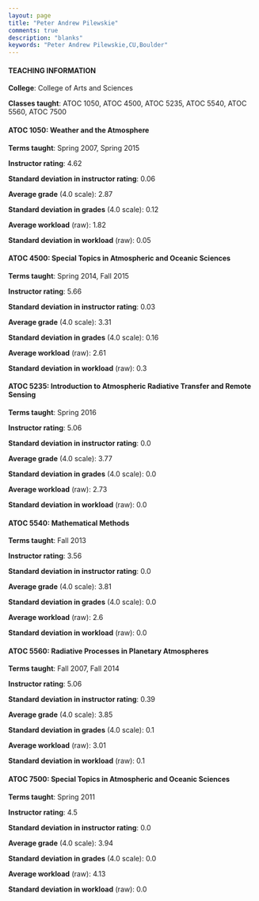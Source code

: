 ```yaml
---
layout: page
title: "Peter Andrew Pilewskie" 
comments: true
description: "blanks"
keywords: "Peter Andrew Pilewskie,CU,Boulder"
---
```

<head>
<script src="https://ajax.googleapis.com/ajax/libs/jquery/2.1.3/jquery.min.js"></script>
<script src="https://dl.dropboxusercontent.com/s/pc42nxpaw1ea4o9/highcharts.js?dl=0"></script>
<!-- <script src="../assets/js/highcharts.js"></script> -->
<style type="text/css">@font-face {
	font-family: "Bebas Neue";
	src: url(https://www.filehosting.org/file/details/544349/BebasNeue Regular.otf) format("opentype");
	}
	h1.Bebas { 
		font-family: "Bebas Neue", Verdana, Tahoma;
	}
</style>
</head>
	   
#### TEACHING INFORMATION

**College**: College of Arts and Sciences

**Classes taught**: ATOC 1050, ATOC 4500, ATOC 5235, ATOC 5540, ATOC 5560, ATOC 7500

#### ATOC 1050: Weather and the Atmosphere

**Terms taught**: Spring 2007, Spring 2015

**Instructor rating**: 4.62

**Standard deviation in instructor rating**: 0.06

**Average grade** (4.0 scale): 2.87

**Standard deviation in grades** (4.0 scale): 0.12

**Average workload** (raw): 1.82

**Standard deviation in workload** (raw): 0.05

#### ATOC 4500: Special Topics in Atmospheric and Oceanic Sciences

**Terms taught**: Spring 2014, Fall 2015

**Instructor rating**: 5.66

**Standard deviation in instructor rating**: 0.03

**Average grade** (4.0 scale): 3.31

**Standard deviation in grades** (4.0 scale): 0.16

**Average workload** (raw): 2.61

**Standard deviation in workload** (raw): 0.3

#### ATOC 5235: Introduction to Atmospheric Radiative Transfer and Remote Sensing

**Terms taught**: Spring 2016

**Instructor rating**: 5.06

**Standard deviation in instructor rating**: 0.0

**Average grade** (4.0 scale): 3.77

**Standard deviation in grades** (4.0 scale): 0.0

**Average workload** (raw): 2.73

**Standard deviation in workload** (raw): 0.0

#### ATOC 5540: Mathematical Methods

**Terms taught**: Fall 2013

**Instructor rating**: 3.56

**Standard deviation in instructor rating**: 0.0

**Average grade** (4.0 scale): 3.81

**Standard deviation in grades** (4.0 scale): 0.0

**Average workload** (raw): 2.6

**Standard deviation in workload** (raw): 0.0

#### ATOC 5560: Radiative Processes in Planetary Atmospheres

**Terms taught**: Fall 2007, Fall 2014

**Instructor rating**: 5.06

**Standard deviation in instructor rating**: 0.39

**Average grade** (4.0 scale): 3.85

**Standard deviation in grades** (4.0 scale): 0.1

**Average workload** (raw): 3.01

**Standard deviation in workload** (raw): 0.1

#### ATOC 7500: Special Topics in Atmospheric and Oceanic Sciences

**Terms taught**: Spring 2011

**Instructor rating**: 4.5

**Standard deviation in instructor rating**: 0.0

**Average grade** (4.0 scale): 3.94

**Standard deviation in grades** (4.0 scale): 0.0

**Average workload** (raw): 4.13

**Standard deviation in workload** (raw): 0.0

